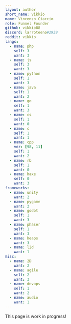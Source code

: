 ```yaml
---
layout: author
short_name: vikkio
name: Vincenzo Ciaccio
role: Funnel Founder
github: vikkio88
discord: larroteeno#2939
reddit: vikkio
langs:
  - name: php 
    self: 3
    want: 3
  - name: js 
    self: 3
    want: 3
  - name: python 
    self: 1
    want: 3
  - name: java
    self: 1
    want: 2
  - name: go
    self: 1
    want: 3
  - name: cs
    self: 1
    want: 0
  - name: c
    self: 1
    want: 1
  - name: cpp
    ver: [98, 11] 
    self: 1
    want: 2
  - name: rb
    self: 1
    want: 0
  - name: haxe
    self: 0
    want: 3
frameworks:
  - name: unity
    want: 2
  - name: pygame
    want: 2
  - name: godot
    self: 1
    want: 3
  - name: phaser
    self: 1
    want: 3
  - name: heaps
    want: 3
  - name: l2d
    want: 1
misc:
  - name: 2D
    want: 2
  - name: agile
    self: 2
    want: 3
  - name: devops
    self: 1
    want: 2
  - name: audio
    want: 1
---
```


This page is work in progress!